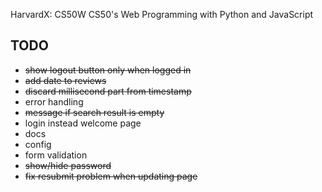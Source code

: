 HarvardX: CS50W
CS50's Web Programming with Python and JavaScript


## TODO

* ~~show logout button only when logged in~~
* ~~add date to reviews~~
* ~~discard millisecond part from timestamp~~
* error handling
* ~~message if search result is empty~~
* login instead welcome page
* docs
* config
* form validation
* ~~show/hide password~~
* ~~fix resubmit problem when updating page~~

